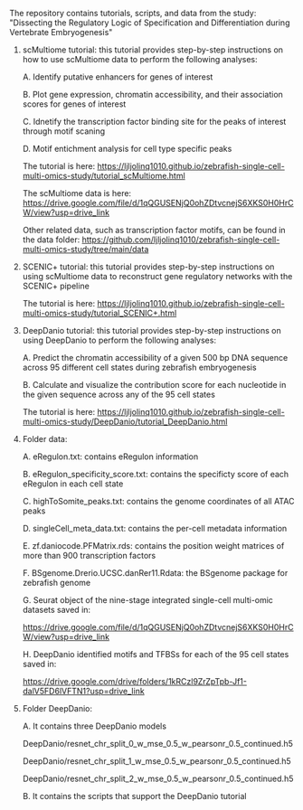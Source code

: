 The repository contains tutorials, scripts, and data from the study: "Dissecting the Regulatory Logic of Specification and Differentiation during Vertebrate Embryogenesis"

1. scMultiome tutorial: this tutorial provides step-by-step instructions on how to use scMultiome data to perform the following analyses:
   
   A. Identify putative enhancers for genes of interest
   
   B. Plot gene expression, chromatin accessibility, and their association scores for genes of interest
   
   C. Idnetify the transcription factor binding site for the peaks of interest through motif scaning
   
   D. Motif entichment analysis for cell type specific peaks

   The tutorial is here: https://ljljolinq1010.github.io/zebrafish-single-cell-multi-omics-study/tutorial_scMultiome.html
   
   The scMultiome data is here: https://drive.google.com/file/d/1qQGUSENjQ0ohZDtvcnejS6XKS0H0HrCW/view?usp=drive_link

   Other related data, such as transcription factor motifs, can be found in the data folder: https://github.com/ljljolinq1010/zebrafish-single-cell-multi-omics-study/tree/main/data

2. SCENIC+ tutorial: this tutorial provides step-by-step instructions on using scMultiome data to reconstruct gene regulatory networks with the SCENIC+ pipeline

   The tutorial is here: https://ljljolinq1010.github.io/zebrafish-single-cell-multi-omics-study/tutorial_SCENIC+.html
   
   
3. DeepDanio tutorial: this tutorial provides step-by-step instructions on using DeepDanio to perform the following analyses:
   
   A. Predict the chromatin accessibility of a given 500 bp DNA sequence across 95 different cell states during zebrafish embryogenesis
   
   B. Calculate and visualize the contribution score for each nucleotide in the given sequence across any of the 95 cell states

   The tutorial is here: https://ljljolinq1010.github.io/zebrafish-single-cell-multi-omics-study/DeepDanio/tutorial_DeepDanio.html
 
4. Folder data:

   A. eRegulon.txt: contains eRegulon information
   
   B. eRegulon_specificity_score.txt: contains the specificty score of each eRegulon in each cell state
   
   C. highToSomite_peaks.txt: contains the genome coordinates of all ATAC peaks
   
   D. singleCell_meta_data.txt: contains the per-cell metadata information

   E. zf.daniocode.PFMatrix.rds: contains the position weight matrices of more than 900 transcription factors

   F. BSgenome.Drerio.UCSC.danRer11.Rdata:  the BSgenome package for zebrafish genome
   
   G. Seurat object of the nine-stage integrated single-cell multi-omic datasets saved in:
   
      https://drive.google.com/file/d/1qQGUSENjQ0ohZDtvcnejS6XKS0H0HrCW/view?usp=drive_link

   H. DeepDanio identified motifs and TFBSs for each of the 95 cell states saved in:
   
      https://drive.google.com/drive/folders/1kRCzl9ZrZpTpb-Jf1-dalV5FD6lVFTN1?usp=drive_link 

5. Folder DeepDanio:

    A. It contains three DeepDanio models
   
     DeepDanio/resnet_chr_split_0_w_mse_0.5_w_pearsonr_0.5_continued.h5
   
     DeepDanio/resnet_chr_split_1_w_mse_0.5_w_pearsonr_0.5_continued.h5
   
     DeepDanio/resnet_chr_split_2_w_mse_0.5_w_pearsonr_0.5_continued.h5
   
   B. It contains the scripts that support the DeepDanio tutorial
   
